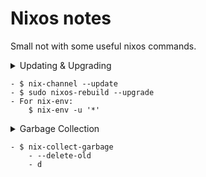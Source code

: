 # Nixos notes

Small not with some useful nixos commands.

<details>
    <summary>Updating & Upgrading<summary>

    - $ nix-channel --update
    - $ sudo nixos-rebuild --upgrade
    - For nix-env:
        $ nix-env -u '*'
</details>

<details>
    <summary>Garbage Collection<summary>

    - $ nix-collect-garbage
        - --delete-old
        - d
</details>

